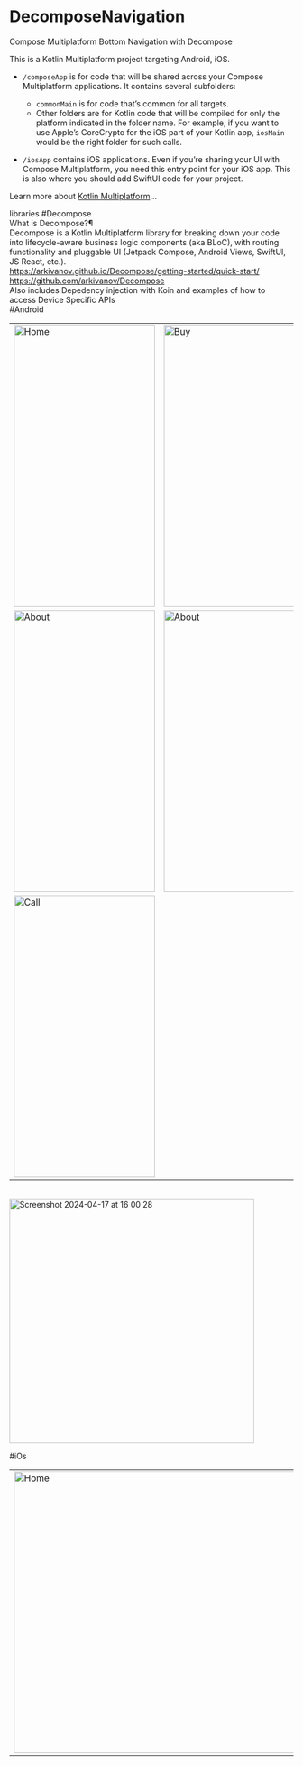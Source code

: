 # DecomposeNavigation
Compose Multiplatform Bottom Navigation with Decompose<br>

This is a Kotlin Multiplatform project targeting Android, iOS.

* `/composeApp` is for code that will be shared across your Compose Multiplatform applications.
  It contains several subfolders:
  - `commonMain` is for code that’s common for all targets.
  - Other folders are for Kotlin code that will be compiled for only the platform indicated in the folder name.
    For example, if you want to use Apple’s CoreCrypto for the iOS part of your Kotlin app,
    `iosMain` would be the right folder for such calls.

* `/iosApp` contains iOS applications. Even if you’re sharing your UI with Compose Multiplatform, 
  you need this entry point for your iOS app. This is also where you should add SwiftUI code for your project.


Learn more about [Kotlin Multiplatform](https://www.jetbrains.com/help/kotlin-multiplatform-dev/get-started.html)…<br>

libraries
#Decompose<br>
What is Decompose?¶<br>
Decompose is a Kotlin Multiplatform library for breaking down your code into lifecycle-aware business logic components (aka BLoC), with routing functionality and pluggable UI (Jetpack Compose, Android Views, SwiftUI, JS React, etc.).<br>
https://arkivanov.github.io/Decompose/getting-started/quick-start/<br>
https://github.com/arkivanov/Decompose<br>
Also includes Depedency injection with Koin and examples of how to access Device Specific APIs<Br>
#Android

 <table>
  <tr>
   <td><img src="https://github.com/Lilytreasure/DecomposeNavigation/assets/78819932/bd46da3d-6953-4b5e-be84-653f6975d536.png" alt="Home" style="width:250px;height:500px;"></td>
   <td><img src="https://github.com/Lilytreasure/DecomposeNavigation/assets/78819932/c1a4567e-c22b-4553-b0ec-aea90278731e.png" alt="Buy" style="width:250px;height:500px;"></td>
  </tr>
    <tr> 
   <td><img src="https://github.com/Lilytreasure/DecomposeNavigation/assets/78819932/a109ae4c-158a-4946-9be7-7742d8c315dc.png" alt="About" style="width:250px;height:500px;"></td>
   <td><img src="https://github.com/Lilytreasure/DecomposeNavigation/assets/78819932/614aada6-a79b-46bb-907b-0dfe4137a9d0.png" alt="About" style="width:250px;height:500px;"></td>
  </tr>
      <tr> 
   <td><img src="https://github.com/Lilytreasure/DecomposeNavigation/assets/78819932/41ee27df-1d3a-4bde-a229-3c2690d69569.png" alt="Call" style="width:250px;height:500px;"></td>
  </tr>
</table><br>
<img width="434" alt="Screenshot 2024-04-17 at 16 00 28" src="https://github.com/Lilytreasure/DecomposeNavigation/assets/78819932/2aac792d-c034-4b8d-87ef-d6e8e5ce50dd">




#iOs
 <table>
  <tr>
   <td><img src="https://github.com/Lilytreasure/DecomposeNavigation/assets/78819932/2aac792d-c034-4b8d-87ef-d6e8e5ce50dd.png" alt="Home" style="width:500px;height:500px;"></td>
  </tr>
</table><br>


